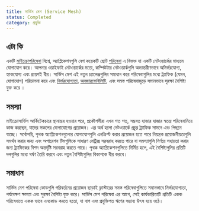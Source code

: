 ```yaml
---
title: সার্ভিস মেশ (Service Mesh)
status: Completed
category: প্রযুক্তি
---
```


## এটা কি
একটি [মাইক্রোপরিষেবা](/bn/microservices-architecture/) বিশ্বে, অ্যাপ্লিকেশনগুলি বেশ কয়েকটি ছোট [পরিষেবা](/bn/service/) এ বিভক্ত যা একটি নেটওয়ার্কের মাধ্যমে যোগাযোগ করে।
আপনার ওয়াইফাই নেটওয়ার্কের মতো, কম্পিউটার নেটওয়ার্কগুলি অভ্যন্তরীণভাবে অনির্ভরযোগ্য, হ্যাকযোগ্য এবং প্রায়শই ধীর। সার্ভিস মেশ এই নতুন চ্যালেঞ্জগুলির সমাধান করে
পরিষেবাগুলির মধ্যে ট্র্যাফিক (যেমন, যোগাযোগ) পরিচালনা করে এবং [নির্ভরযোগ্যতা](/reliability/), [অবজারভেবিলিটি](/observability/), এবং
সমস্ত পরিষেবাজুড়ে সমানভাবে সুরক্ষা বৈশিষ্ট্য যুক্ত করে ।

## সমস্যা
মাইক্রোসার্ভিস আর্কিটেকচারে স্থানান্তর হওয়ার পরে, প্রকৌশলীরা এখন শত শত, সম্ভবত হাজার হাজার স্বতন্ত্র পরিষেবানিয়ে কাজ করছেন, যাদের সকলের যোগাযোগের প্রয়োজন।
এর অর্থ হলো নেটওয়ার্কে প্রচুর ট্র্যাফিক সামনে এবং পিছনে যাচ্ছে। সর্বোপরি, পৃথক অ্যাপ্লিকেশনগুলোর যোগাযোগগুলি এনক্রিপ্ট করার প্রয়োজন হতে পারে নিয়ন্ত্রক প্রয়োজনীয়তাগুলি সমর্থন করার জন্য এবং
অপারেশন টিমগুলিকে সাধারণ মেট্রিক্স সরবরাহ করতে পারে বা সমস্যাগুলি নির্ণয়ে সহায়তা করার জন্য ট্র্যাফিকের বিশদ অন্তর্দৃষ্টি সরবরাহ করতে পারে। পৃথক অ্যাপ্লিকেশনগুলিতে নির্মিত হলে,
এই বৈশিষ্ট্যগুলির প্রতিটি দলগুলির মধ্যে ঘর্ষণ তৈরি করবে এবং নতুন বৈশিষ্ট্যগুলির বিকাশকে ধীর করবে।

## সমাধান
সার্ভিস মেশ পরিষেবা কোডগুলি পরিবর্তনের প্রয়োজন ছাড়াই ক্লাস্টারের সমস্ত পরিষেবাগুলিতে সমানভাবে নির্ভরযোগ্যতা, পর্যবেক্ষণ ক্ষমতা এবং সুরক্ষা বৈশিষ্ট্য যুক্ত করে।
সার্ভিস মেশ পরিষেবা এর আগে, সেই কার্যকারিতাটি প্রতিটি একক পরিষেবাতে একক ভাবে এনকোড করতে হতো, যা বাগ এবং প্রযুক্তিগত ঋণের সম্ভাব্য উৎস হয়ে ওঠে।
